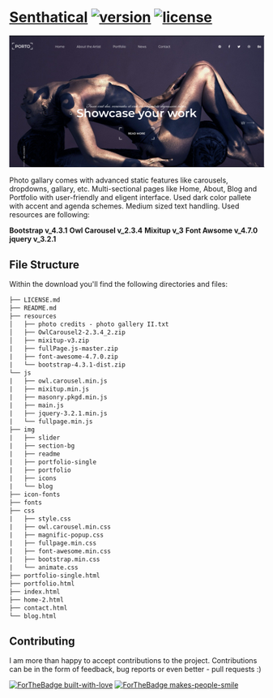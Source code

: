 # [Senthatical](https://tayyab-khalid.github.io/senthatical/) [![version](https://img.shields.io/badge/version-0.1.0-blue.svg)](https://tayyab-khalid.github.io/senthatical/) [![license](https://img.shields.io/badge/license-MIT-blue.svg)](https://github.com/tayyab-khalid/senthatical/blob/master/LICENSE)

![preview](https://github.com/tayyab-khalid/senthatical/blob/master/img/readme/preview.png?raw=true)

Photo gallary comes with advanced static features like carousels, dropdowns, gallary, etc. Multi-sectional pages like Home, About, Blog and Portfolio with user-friendly and eligent interface. Used dark color pallete with accent and agenda schemes. Medium sized text handling. Used resources are following:

**Bootstrap v_4.3.1**
**Owl Carousel v_2.3.4**
**Mixitup v_3**
**Font Awsome v_4.7.0**
**jquery v_3.2.1**


## File Structure

Within the download you'll find the following directories and files:

```
├── LICENSE.md
├── README.md
├── resources
│   ├── photo credits - photo gallery II.txt
│   ├── OwlCarousel2-2.3.4_2.zip
│   ├── mixitup-v3.zip
|   ├── fullPage.js-master.zip
|   ├── font-awesome-4.7.0.zip
|   └── bootstrap-4.3.1-dist.zip
└── js
|   ├── owl.carousel.min.js
|   ├── mixitup.min.js
|   ├── masonry.pkgd.min.js
|   ├── main.js
|   ├── jquery-3.2.1.min.js
|   └── fullpage.min.js
├── img
|   ├── slider
|   ├── section-bg
|   ├── readme
|   ├── portfolio-single
|   ├── portfolio
|   ├── icons
|   └── blog
├── icon-fonts
├── fonts
├── css
|   ├── style.css
|   ├── owl.carousel.min.css
|   ├── magnific-popup.css
|   ├── fullpage.min.css
|   ├── font-awesome.min.css
|   ├── bootstrap.min.css
|   └── animate.css
├── portfolio-single.html
├── portfolio.html
├── index.html
├── home-2.html
├── contact.html
└── blog.html

```

## Contributing

I am more than happy to accept contributions to the project. Contributions can be in the form of feedback, bug reports or even better - pull requests :)

[![ForTheBadge built-with-love](http://ForTheBadge.com/images/badges/built-with-love.svg)](https://workcorp.herokuapp.com) [![ForTheBadge makes-people-smile](http://ForTheBadge.com/images/badges/makes-people-smile.svg)](https://workcorp.herokuapp.com)
